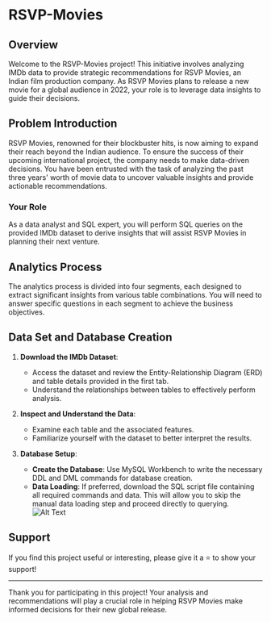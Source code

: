 # RSVP-Movies

## Overview

Welcome to the RSVP-Movies project! This initiative involves analyzing IMDb data to provide strategic recommendations for RSVP Movies, an Indian film production company. As RSVP Movies plans to release a new movie for a global audience in 2022, your role is to leverage data insights to guide their decisions.

## Problem Introduction

RSVP Movies, renowned for their blockbuster hits, is now aiming to expand their reach beyond the Indian audience. To ensure the success of their upcoming international project, the company needs to make data-driven decisions. You have been entrusted with the task of analyzing the past three years' worth of movie data to uncover valuable insights and provide actionable recommendations.

### Your Role

As a data analyst and SQL expert, you will perform SQL queries on the provided IMDb dataset to derive insights that will assist RSVP Movies in planning their next venture.

## Analytics Process

The analytics process is divided into four segments, each designed to extract significant insights from various table combinations. You will need to answer specific questions in each segment to achieve the business objectives.

## Data Set and Database Creation

1. **Download the IMDb Dataset**: 
   - Access the dataset and review the Entity-Relationship Diagram (ERD) and table details provided in the first tab.
   - Understand the relationships between tables to effectively perform analysis.

2. **Inspect and Understand the Data**:
   - Examine each table and the associated features.
   - Familiarize yourself with the dataset to better interpret the results.

3. **Database Setup**:
   - **Create the Database**: Use MySQL Workbench to write the necessary DDL and DML commands for database creation.
   - **Data Loading**: If preferred, download the SQL script file containing all required commands and data. This will allow you to skip the manual data loading step and proceed directly to querying.
![Alt Text](https://github.com/connectsroy/RSVP_Case_Study/blob/main/ERD.jpeg)

## Support

If you find this project useful or interesting, please give it a ⭐️ to show your support!

---

Thank you for participating in this project! Your analysis and recommendations will play a crucial role in helping RSVP Movies make informed decisions for their new global release.
